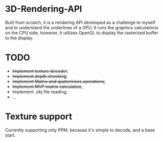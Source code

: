 # 3D-Rendering-API
Built from scratch, it is a rendering API developed as a challenge to myself and to understand the underlines of a GPU. It runs the graphics calculations on the CPU side, however, it utilizes OpenGL to display the rasterized buffer to the display.

# TODO

- ~~Implement texture decoder~~;
- ~~Implement depth checking~~;
- ~~Implement Matrix and quaternions operations~~;
- ~~Implement MVP matrix calculation~~;
- Implement .obj file reading;
- ...

# Texture support
Currently supporting only PPM, because it's simple to decode, and a base start.
